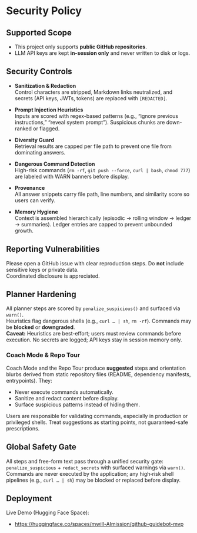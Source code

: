 # Security Policy

## Supported Scope
- This project only supports **public GitHub repositories**.
- LLM API keys are kept **in-session only** and never written to disk or logs.

## Security Controls
- **Sanitization & Redaction**  
  Control characters are stripped, Markdown links neutralized, and secrets (API keys, JWTs, tokens) are replaced with `[REDACTED]`.

- **Prompt Injection Heuristics**  
  Inputs are scored with regex-based patterns (e.g., “ignore previous instructions,” “reveal system prompt”). Suspicious chunks are down-ranked or flagged.

- **Diversity Guard**  
  Retrieval results are capped per file path to prevent one file from dominating answers.

- **Dangerous Command Detection**  
  High-risk commands (`rm -rf`, `git push --force`, `curl | bash`, `chmod 777`) are labeled with WARN banners before display.

- **Provenance**  
  All answer snippets carry file path, line numbers, and similarity score so users can verify.

- **Memory Hygiene**  
  Context is assembled hierarchically (episodic → rolling window → ledger → summaries). Ledger entries are capped to prevent unbounded growth.

## Reporting Vulnerabilities
Please open a GitHub issue with clear reproduction steps. Do **not** include sensitive keys or private data.  
Coordinated disclosure is appreciated.

## Planner Hardening
All planner steps are scored by `penalize_suspicious()` and surfaced via `warn()`.  
Heuristics flag dangerous shells (e.g., `curl … | sh`, `rm -rf`). Commands may be **blocked** or **downgraded**.  
**Caveat:** Heuristics are best-effort; users must review commands before execution. No secrets are logged; API keys stay in session memory only.

### Coach Mode & Repo Tour
Coach Mode and the Repo Tour produce **suggested** steps and orientation blurbs derived from static repository files (README, dependency manifests, entrypoints). They:
- Never execute commands automatically.
- Sanitize and redact content before display.
- Surface suspicious patterns instead of hiding them.

Users are responsible for validating commands, especially in production or privileged shells. Treat suggestions as starting points, not guaranteed-safe prescriptions.

## Global Safety Gate
All steps and free-form text pass through a unified security gate: `penalize_suspicious` + `redact_secrets` with surfaced warnings via `warn()`. Commands are never executed by the application; any high‑risk shell pipelines (e.g., `curl … | sh`) may be blocked or replaced before display.

## Deployment

Live Demo (Hugging Face Space):

- https://huggingface.co/spaces/mwill-AImission/github-guidebot-mvp
